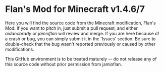 # Flan's Mod for Minecraft v1.4.6/7 #

Here you will find the source code from the Minecraft modification, Flan's Mod.  If you want to pitch in,
just submit a pull request, and either _aidancbrady_ or _jamioflan_ will review and merge.  If you are here
because of a crash or bug, you can simply submit it in the 'Issues' section.  Be sure to double-check that
the bug wasn't reported previously or caused by other modifications.

This GitHub environment is to be treated maturely -- do not release any of this source code without prior
permission from jamioflan.
